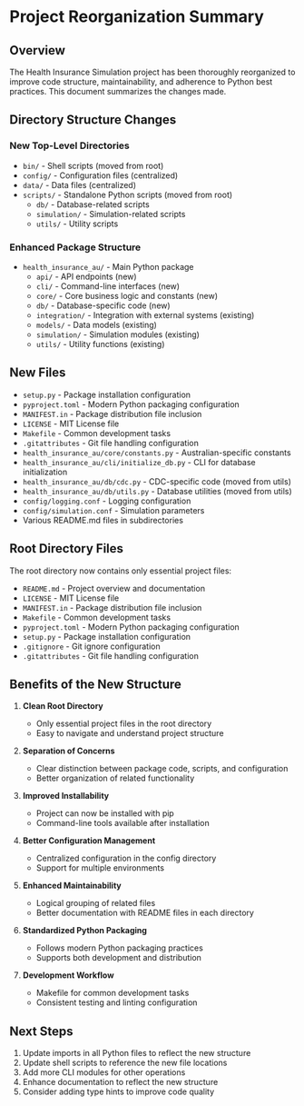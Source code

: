 # Project Reorganization Summary

## Overview

The Health Insurance Simulation project has been thoroughly reorganized to improve code structure, maintainability, and adherence to Python best practices. This document summarizes the changes made.

## Directory Structure Changes

### New Top-Level Directories

- `bin/` - Shell scripts (moved from root)
- `config/` - Configuration files (centralized)
- `data/` - Data files (centralized)
- `scripts/` - Standalone Python scripts (moved from root)
  - `db/` - Database-related scripts
  - `simulation/` - Simulation-related scripts
  - `utils/` - Utility scripts

### Enhanced Package Structure

- `health_insurance_au/` - Main Python package
  - `api/` - API endpoints (new)
  - `cli/` - Command-line interfaces (new)
  - `core/` - Core business logic and constants (new)
  - `db/` - Database-specific code (new)
  - `integration/` - Integration with external systems (existing)
  - `models/` - Data models (existing)
  - `simulation/` - Simulation modules (existing)
  - `utils/` - Utility functions (existing)

## New Files

- `setup.py` - Package installation configuration
- `pyproject.toml` - Modern Python packaging configuration
- `MANIFEST.in` - Package distribution file inclusion
- `LICENSE` - MIT License file
- `Makefile` - Common development tasks
- `.gitattributes` - Git file handling configuration
- `health_insurance_au/core/constants.py` - Australian-specific constants
- `health_insurance_au/cli/initialize_db.py` - CLI for database initialization
- `health_insurance_au/db/cdc.py` - CDC-specific code (moved from utils)
- `health_insurance_au/db/utils.py` - Database utilities (moved from utils)
- `config/logging.conf` - Logging configuration
- `config/simulation.conf` - Simulation parameters
- Various README.md files in subdirectories

## Root Directory Files

The root directory now contains only essential project files:

- `README.md` - Project overview and documentation
- `LICENSE` - MIT License file
- `MANIFEST.in` - Package distribution file inclusion
- `Makefile` - Common development tasks
- `pyproject.toml` - Modern Python packaging configuration
- `setup.py` - Package installation configuration
- `.gitignore` - Git ignore configuration
- `.gitattributes` - Git file handling configuration

## Benefits of the New Structure

1. **Clean Root Directory**
   - Only essential project files in the root directory
   - Easy to navigate and understand project structure

2. **Separation of Concerns**
   - Clear distinction between package code, scripts, and configuration
   - Better organization of related functionality

3. **Improved Installability**
   - Project can now be installed with pip
   - Command-line tools available after installation

4. **Better Configuration Management**
   - Centralized configuration in the config directory
   - Support for multiple environments

5. **Enhanced Maintainability**
   - Logical grouping of related files
   - Better documentation with README files in each directory

6. **Standardized Python Packaging**
   - Follows modern Python packaging practices
   - Supports both development and distribution

7. **Development Workflow**
   - Makefile for common development tasks
   - Consistent testing and linting configuration

## Next Steps

1. Update imports in all Python files to reflect the new structure
2. Update shell scripts to reference the new file locations
3. Add more CLI modules for other operations
4. Enhance documentation to reflect the new structure
5. Consider adding type hints to improve code quality